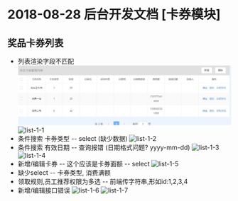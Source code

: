 2018-08-28 后台开发文档 [卡券模块]
================================

## 奖品卡券列表
+ 列表渲染字段不匹配
 ![list-1](imgs/2018-08-28/list-1.jpg)
 ![list-1-1](/imgs/2018-08-28/list-1-1.jpg)
+ 条件搜索 卡券类型 -- select (缺少数据)
 ![list-1-2](/imgs/2018-08-28-list-1-2.jpg)
+ 条件搜索 有效日期 -- 查询报错 (日期格式问题? yyyy-mm-dd)
 ![list-1-3](/imgs/2018-08-28/list-1-3.jpg)
 ![list-1-4](/imgs/2018-08-28/list-1-4.jpg)
+ 新增/编辑卡券 -- 这个应该是卡券面额 -- select
 ![list-1-5](/imgs/2018-08-28/list-1-5.jpg)
+ 缺少select -- 卡券类型, 消费满额
+ 领取规则,员工推荐权限为多选 -- 前端传字符串,形如id:1,2,3,4
+ 新增/编辑接口错误
 ![list-1-6](/imgs/2018-08-28/list-1-6.jpg)
 ![list-1-7](/imgs/2018-08-28/list-1-7.jpg)
